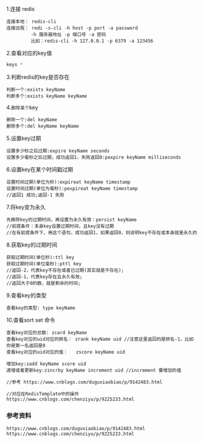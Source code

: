 1.连接 redis

```
连接本地： redis-cli
连接远程： redi -s-cli -h host -p port -a password
		 -h 服务器地址 -p 端口号 -a 密码
		 比如：redis-cli -h 127.0.0.1 -p 6379 -a 123456

```

2.查看对应的key值

```java
keys *
```

3.判断redis的key是否存在

```
判断一个:exists keyName
判断多个:exists keyName keyName

```

4.`删除某个`key

```
删除一个:del keyName
删除多个:del keyName keyName
```

5.设置key过期

```
设置多少秒之后过期:expire keyName seconds
设置多少毫秒之后过期，成功返回1，失败返回0:pexpire keyName milliseconds
```

6.设置key在某个时间戳过期

```
设置时间过期(单位为秒):expireat keyName timestamp
设置时间过期(单位为毫秒):pexpireat keyName timestamp
//返回1 成功;返回-1 失败

```

7.将key变为永久

```
先移除key的过期时间，再设置为永久有效：persist keyName
//前提条件：本身key设置过期时间，且key没有过期
//在有前提条件下，用这个语句，成功返回1，如果返回0，则说明key不存在或本身就是永久的
```

8.获取key的过期时间

```
获取过期时间(单位秒):ttl key
获取过期时间(单位毫秒):pttl key
//返回-2，代表key不存在或者已过期(其实就是不存在);
//返回-1，代表key存在且永久有效;
//返回大于0的数，就是剩余的时间;
```

9.查看key的类型

```
查看key的类型: type keyName
```

10.查看sort set 命令

```
查看key对应的总数: zcard keyName
查看key对应的uid对应的排名： zrank keyName uid //注意这里返回的是排名-1，比如你是第一名返回是0
查看key对应的uid对应的值：   zscore keyName uid

增加key:zadd keyName score uid
递增或者更新key:zincrby keyName increment uid //increment 要增加的值

//参考 https://www.cnblogs.com/duguxiaobiao/p/9142483.html

//对应在RedisTemplate中的操作
https://www.cnblogs.com/chenziyu/p/9225233.html
```

### 参考资料

```
https://www.cnblogs.com/duguxiaobiao/p/9142483.html
https://www.cnblogs.com/chenziyu/p/9225233.html
```
